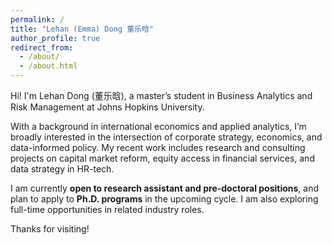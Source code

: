```yaml
---
permalink: /
title: "Lehan (Emma) Dong 董乐晗"
author_profile: true
redirect_from: 
  - /about/
  - /about.html
---
```


Hi! I'm Lehan Dong (董乐晗), a master’s student in Business Analytics and Risk Management at Johns Hopkins University.

With a background in international economics and applied analytics, I’m broadly interested in the intersection of corporate strategy, economics, and data-informed policy. My recent work includes research and consulting projects on capital market reform, equity access in financial services, and data strategy in HR-tech.

I am currently **open to research assistant and pre-doctoral positions**, and plan to apply to **Ph.D. programs** in the upcoming cycle. I am also exploring full-time opportunities in related industry roles.

Thanks for visiting!


